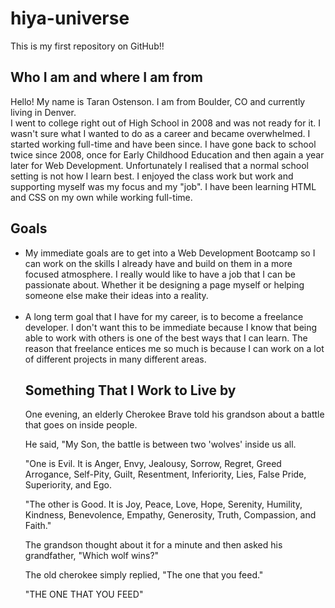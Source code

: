 # hiya-universe

This is my first repository on GitHub!!
<h2> Who I am and where I am from</h2>
<p> Hello! My name is Taran Ostenson. I am from Boulder, CO and currently living in Denver.  <br>
I went to college right out of High School in 2008 and was not ready for it. I wasn't sure what I wanted to do as a career and became overwhelmed.
I started working full-time and have been since. I have gone back to school twice since 2008, once for
Early Childhood Education and then again a year later for Web Development. Unfortunately I realised that a normal school setting is not how I learn best. 
I enjoyed the class work but work and supporting myself was my focus and my "job". I have been learning HTML and CSS on my own while working full-time. 
  </p>
  
  <h2> Goals </h2>
<ul>
<li>My immediate goals are to get into a Web Development Bootcamp so I can work on the skills I already have and build on them in a more focused atmosphere.
I really would like to have a job that I can be passionate about. Whether it be designing a page myself or helping someone else make their ideas into a reality.</li><br>
<li> A long term goal that I have for my career, is to become a freelance developer. I don't want this to be immediate because I know that being able to work with others
 is one of the best ways that I can learn. The reason that freelance entices me so much is because I can work on a lot of different projects in many different areas. </li> 
</p>

<h2> Something That I Work to Live by</h2>
<p> One evening, an elderly
Cherokee Brave told his grandson about a battle that goes on inside people.
 </p>
 <p> He said, "My Son, the battle is between two 'wolves' inside us all.</p>
<p> "One is Evil. It is Anger, Envy, Jealousy, Sorrow, Regret, Greed
 Arrogance, Self-Pity, Guilt, Resentment, Inferiority, Lies, False Pride, Superiority, and Ego.</p>
 <p> "The other is Good. It is Joy, Peace, Love, Hope, Serenity, Humility, Kindness, Benevolence, Empathy, Generosity,
 Truth, Compassion, and Faith."</p>
 <p> The grandson thought about it for a minute and then asked his grandfather, "Which wolf wins?"</p>
 <p> The old cherokee simply replied, "The one that you feed."</p>
"THE ONE THAT YOU FEED"</p>
